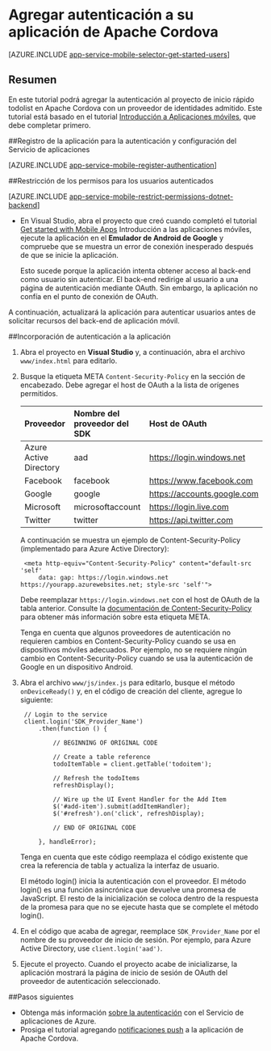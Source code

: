 <properties
	pageTitle="Agregar autenticación en Apache Cordova con Aplicaciones móviles | Servicio de aplicaciones de Azure"
	description="Obtenga información sobre cómo usar Aplicaciones móviles en el Servicio de aplicaciones de Azure para autenticar usuarios de su aplicación de Apache Cordova a través de una variedad de proveedores de identidades, incluidos Google, Facebook, Twitter y Microsoft."
	services="app-service\mobile"
	documentationCenter="javascript"
	authors="adrianhall"
	manager="ggailey777"
	editor=""/>

<tags
	ms.service="app-service-mobile"
	ms.workload="na"
	ms.tgt_pltfrm="mobile-html"
	ms.devlang="javascript"
	ms.topic="article"
	ms.date="02/11/2016"
	ms.author="adrianha"/>

# Agregar autenticación a su aplicación de Apache Cordova

[AZURE.INCLUDE [app-service-mobile-selector-get-started-users](../../includes/app-service-mobile-selector-get-started-users.md)]

## Resumen

En este tutorial podrá agregar la autenticación al proyecto de inicio rápido todolist en Apache Cordova con un proveedor de identidades admitido. Este tutorial está basado en el tutorial [Introducción a Aplicaciones móviles], que debe completar primero.

##<a name="register"></a>Registro de la aplicación para la autenticación y configuración del Servicio de aplicaciones

[AZURE.INCLUDE [app-service-mobile-register-authentication](../../includes/app-service-mobile-register-authentication.md)]

##<a name="permissions"></a>Restricción de los permisos para los usuarios autenticados

[AZURE.INCLUDE [app-service-mobile-restrict-permissions-dotnet-backend](../../includes/app-service-mobile-restrict-permissions-dotnet-backend.md)]

+ En Visual Studio, abra el proyecto que creó cuando completó el tutorial [Get started with Mobile Apps] Introducción a las aplicaciones móviles, ejecute la aplicación en el **Emulador de Android de Google** y compruebe que se muestra un error de conexión inesperado después de que se inicie la aplicación.

    Esto sucede porque la aplicación intenta obtener acceso al back-end como usuario sin autenticar. El back-end redirige al usuario a una página de autenticación mediante OAuth. Sin embargo, la aplicación no confía en el punto de conexión de OAuth.

A continuación, actualizará la aplicación para autenticar usuarios antes de solicitar recursos del back-end de aplicación móvil.

##<a name="add-authentication"></a>Incorporación de autenticación a la aplicación

1. Abra el proyecto en **Visual Studio** y, a continuación, abra el archivo `www/index.html` para editarlo.

2. Busque la etiqueta META `Content-Security-Policy` en la sección de encabezado. Debe agregar el host de OAuth a la lista de orígenes permitidos.

    | Proveedor | Nombre del proveedor del SDK | Host de OAuth |
    | :--------------------- | :---------------- | :-------------------------- |
    | Azure Active Directory | aad | https://login.windows.net |
    | Facebook | facebook | https://www.facebook.com |
    | Google | google | https://accounts.google.com |
    | Microsoft | microsoftaccount | https://login.live.com |
    | Twitter | twitter | https://api.twitter.com |

    A continuación se muestra un ejemplo de Content-Security-Policy (implementado para Azure Active Directory):

        <meta http-equiv="Content-Security-Policy" content="default-src 'self' 
			data: gap: https://login.windows.net https://yourapp.azurewebsites.net; style-src 'self'">

    Debe reemplazar `https://login.windows.net` con el host de OAuth de la tabla anterior. Consulte la [documentación de Content-Security-Policy] para obtener más información sobre esta etiqueta META.

    Tenga en cuenta que algunos proveedores de autenticación no requieren cambios en Content-Security-Policy cuando se usa en dispositivos móviles adecuados. Por ejemplo, no se requiere ningún cambio en Content-Security-Policy cuando se usa la autenticación de Google en un dispositivo Android.

3. Abra el archivo `www/js/index.js` para editarlo, busque el método `onDeviceReady()` y, en el código de creación del cliente, agregue lo siguiente:

        // Login to the service
        client.login('SDK_Provider_Name')
            .then(function () {

                // BEGINNING OF ORIGINAL CODE

                // Create a table reference
                todoItemTable = client.getTable('todoitem');

                // Refresh the todoItems
                refreshDisplay();

                // Wire up the UI Event Handler for the Add Item
                $('#add-item').submit(addItemHandler);
                $('#refresh').on('click', refreshDisplay);

                // END OF ORIGINAL CODE

            }, handleError);

    Tenga en cuenta que este código reemplaza el código existente que crea la referencia de tabla y actualiza la interfaz de usuario.

    El método login() inicia la autenticación con el proveedor. El método login() es una función asincrónica que devuelve una promesa de JavaScript. El resto de la inicialización se coloca dentro de la respuesta de la promesa para que no se ejecute hasta que se complete el método login().

4. En el código que acaba de agregar, reemplace `SDK_Provider_Name` por el nombre de su proveedor de inicio de sesión. Por ejemplo, para Azure Active Directory, use `client.login('aad')`.

4. Ejecute el proyecto. Cuando el proyecto acabe de inicializarse, la aplicación mostrará la página de inicio de sesión de OAuth del proveedor de autenticación seleccionado.

##<a name="next-steps"></a>Pasos siguientes

* Obtenga más información [sobre la autenticación] con el Servicio de aplicaciones de Azure.
* Prosiga el tutorial agregando [notificaciones push] a la aplicación de Apache Cordova.

<!-- URLs. -->
[Get started with Mobile Apps]: app-service-mobile-cordova-get-started.md
[Introducción a Aplicaciones móviles]: app-service-mobile-cordova-get-started.md
[documentación de Content-Security-Policy]: https://cordova.apache.org/docs/en/latest/guide/appdev/whitelist/index.html
[notificaciones push]: app-service-mobile-cordova-get-started-push.md
[sobre la autenticación]: app-service-mobile-auth.md

<!---HONumber=AcomDC_0302_2016-->